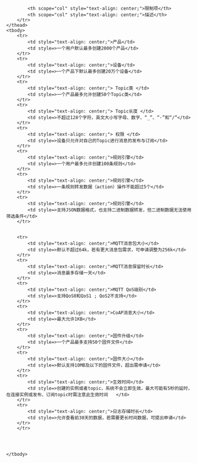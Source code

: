 
<table>
	<thead>
		<tr>
			
			<th scope="col" style="text-align: center;">限制项</th>
			<th scope="col" style="text-align: center;">描述</th>
		</tr>
	</thead>
	<tbody>
		<tr>
			<td style="text-align: center;">产品</td>
			<td style=>一个用户默认最多创建2000个产品</td>
		</tr>
		<tr>
			<td style="text-align: center;">设备</td>
			<td style=>一个产品下默认最多创建20万个设备</td>
		</tr>
		<tr>
			<td style="text-align: center;"> Topic类 </td>
			<td style=>一个产品最多允许创建50个Topic类</td>
		</tr>
		<tr>
			<td style="text-align: center;"> Topic长度 </td>
			<td style=>不超过128个字符，英文大小写字母、数字、“_”、“-”和“/”</td>
		</tr>
		<tr>
			<td style="text-align: center;"> 权限 </td>
			<td style=>设备只允许对自己的Topic进行消息的发布与订阅</td>
		</tr>
		<tr>
			<td style="text-align: center;">规则引擎</td>
			<td style=>一个用户最多允许创建100条规则</td>
		</tr>
		<tr>
			<td style="text-align: center;">规则引擎</td>
			<td style=>一条规则转发数据（action）操作不能超过5个</td>
		</tr>
		<tr>
			<td style="text-align: center;">规则引擎</td>
			<td style=>支持JSON数据格式，也支持二进制数据转发，但二进制数据无法使用筛选条件</td>
		</tr>
	
	
		<tr>
			<td style="text-align: center;">MQTT消息包大小</td>
			<td style=>默认不超过64k，若有更大消息包需求，可申请调整为256k</td>
		</tr>
		<tr>
			<td style="text-align: center;">MQTT消息保留时长</td>
			<td style=>消息最多存储一天</td>
		</tr>
		<tr>
			<td style="text-align: center;">MQTT QoS级别</td>
			<td style=>支持QoS0和QoS1 ; QoS2不支持</td>
		</tr>
		<tr>
			<td style="text-align: center;">CoAP消息大小</td>
			<td style=>最大允许1KB</td>
		</tr>
		<tr>
			<td style="text-align: center;">固件升级</td>
			<td style=>一个产品最多支持50个固件文件</td>
		</tr>
		<tr>
			<td style="text-align: center;">固件大小</td>
			<td style=>默认支持10MB及以下的固件文件，超出需申请</td>
		</tr>
		<tr>
			<td style="text-align: center;">生效时间</td>
			<td style=>创建的实例或者topic，系统不会立即生效，最大可能有5秒的延时，在连接实例或发布、订阅topic时需注意此生效时间   </td>
		</tr>
		<tr>
			<td style="text-align: center;">日志存储时长</td>
			<td style=>允许查看前30天的数据，若需要更长时间数据，可提出申请</td>
		</tr>
		</tr>
	

	
	
	</tbody>
</table>
